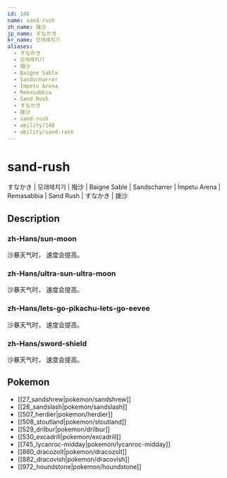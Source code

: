 ```yaml
---
id: 146
name: sand-rush
zh_name: 拨沙
jp_name: すなかき
kr_name: 모래헤치기
aliases:
  - すなかき
  - 모래헤치기
  - 撥沙
  - Baigne Sable
  - Sandscharrer
  - Ímpetu Arena
  - Remasabbia
  - Sand Rush
  - すなかき
  - 拨沙
  - sand-rush
  - ability/146
  - ability/sand-rush
---
```

# sand-rush

すなかき | 모래헤치기 | 撥沙 | Baigne Sable | Sandscharrer | Ímpetu Arena | Remasabbia | Sand Rush | すなかき | 拨沙

## Description

### zh-Hans/sun-moon

沙暴天气时，
速度会提高。

### zh-Hans/ultra-sun-ultra-moon

沙暴天气时，
速度会提高。

### zh-Hans/lets-go-pikachu-lets-go-eevee

沙暴天气时，
速度会提高。

### zh-Hans/sword-shield

沙暴天气时，
速度会提高。

## Pokemon

- [[27_sandshrew|pokemon/sandshrew]]
- [[28_sandslash|pokemon/sandslash]]
- [[507_herdier|pokemon/herdier]]
- [[508_stoutland|pokemon/stoutland]]
- [[529_drilbur|pokemon/drilbur]]
- [[530_excadrill|pokemon/excadrill]]
- [[745_lycanroc-midday|pokemon/lycanroc-midday]]
- [[880_dracozolt|pokemon/dracozolt]]
- [[882_dracovish|pokemon/dracovish]]
- [[972_houndstone|pokemon/houndstone]]

